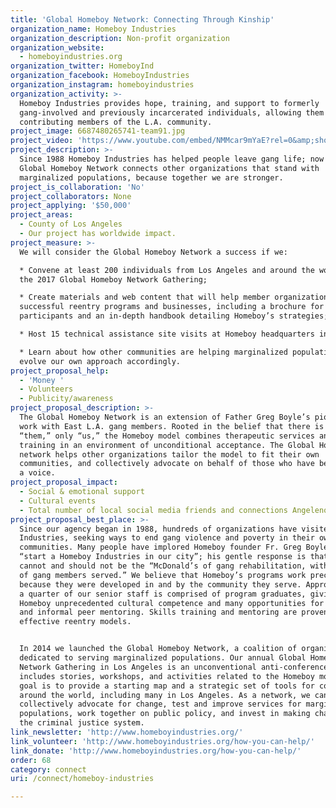 ```yaml
---
title: 'Global Homeboy Network: Connecting Through Kinship'
organization_name: Homeboy Industries
organization_description: Non-profit organization
organization_website:
  - homeboyindustries.org
organization_twitter: HomeboyInd
organization_facebook: HomeboyIndustries
organization_instagram: homeboyindustries
organization_activity: >-
  Homeboy Industries provides hope, training, and support to formerly
  gang-involved and previously incarcerated individuals, allowing them to become
  contributing members of the L.A. community.
project_image: 6687480265741-team91.jpg
project_video: 'https://www.youtube.com/embed/NMMcar9mYaE?rel=0&amp;showinfo=0'
project_description: >-
  Since 1988 Homeboy Industries has helped people leave gang life; now the
  Global Homeboy Network connects other organizations that stand with
  marginalized populations, because together we are stronger.
project_is_collaboration: 'No'
project_collaborators: None
project_applying: '$50,000'
project_areas:
  - County of Los Angeles
  - Our project has worldwide impact.
project_measure: >-
  We will consider the Global Homeboy Network a success if we:

  * Convene at least 200 individuals from Los Angeles and around the world at
  the 2017 Global Homeboy Network Gathering; 

  * Create materials and web content that will help member organizations develop
  successful reentry programs and businesses, including a brochure for potential
  participants and an in-depth handbook detailing Homeboy’s strategies; 

  * Host 15 technical assistance site visits at Homeboy headquarters in L.A.;

  * Learn about how other communities are helping marginalized populations, and
  evolve our own approach accordingly.
project_proposal_help:
  - 'Money '
  - Volunteers
  - Publicity/awareness
project_proposal_description: >-
  The Global Homeboy Network is an extension of Father Greg Boyle’s pioneering
  work with East L.A. gang members. Rooted in the belief that there is no
  “them,” only “us,” the Homeboy model combines therapeutic services and job
  training in an environment of unconditional acceptance. The Global Homeboy
  network helps other organizations tailor the model to fit their own
  communities, and collectively advocate on behalf of those who have been denied
  a voice.
project_proposal_impact:
  - Social & emotional support
  - Cultural events
  - Total number of local social media friends and connections Angelenos have
project_proposal_best_place: >-
  Since our agency began in 1988, hundreds of organizations have visited Homeboy
  Industries, seeking ways to end gang violence and poverty in their own
  communities. Many people have implored Homeboy founder Fr. Greg Boyle to
  “start a Homeboy Industries in our city”; his gentle response is that Homeboy
  cannot and should not be the “McDonald’s of gang rehabilitation, with billions
  of gang members served.” We believe that Homeboy’s programs work precisely
  because they were developed in and by the community they serve. Approximately
  a quarter of our senior staff is comprised of program graduates, giving
  Homeboy unprecedented cultural competence and many opportunities for formal
  and informal peer mentoring. Skills training and mentoring are proven
  effective reentry models. 


  In 2014 we launched the Global Homeboy Network, a coalition of organizations
  dedicated to serving marginalized populations. Our annual Global Homeboy
  Network Gathering in Los Angeles is an unconventional anti-conference that
  includes stories, workshops, and activities related to the Homeboy model. Our
  goal is to provide a starting map and a strategic set of tools for communities
  around the world, including many in Los Angeles. As a network, we can
  collectively advocate for change, test and improve services for marginalized
  populations, work together on public policy, and invest in making changes to
  the criminal justice system.
link_newsletter: 'http://www.homeboyindustries.org/'
link_volunteer: 'http://www.homeboyindustries.org/how-you-can-help/'
link_donate: 'http://www.homeboyindustries.org/how-you-can-help/'
order: 68
category: connect
uri: /connect/homeboy-industries

---
```

